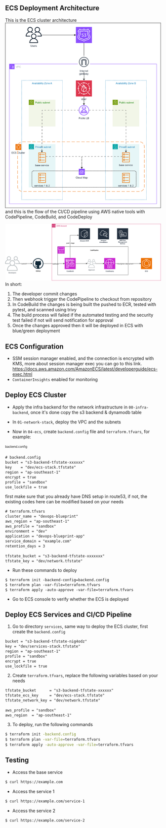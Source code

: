 ## ECS Deployment Architecture

This is the ECS cluster architecture
![Alt text](../images/ecs-cloudmap.drawio.svg?raw=true "ECS Deployment Architecture")<br>
and this is the flow of the CI/CD pipeline using AWS native tools with CodePipeline, CodeBuild, and CodeDeploy

![Alt text](../images/cicd-ecs-blue-green.drawio.svg?raw=true "ECS Deployment Architecture")<br>
In short:

1. The developer commit changes
2. Then webhook trigger the CodePipeline to checkout from repository
3. In CodeBuild the changes is being built the pushed to ECR, tested with pytest, and scanned using trivy
4. The build process will failed if the automated testing and the security test failed if not will send notification for approval
5. Once the changes approved then it will be deployed in ECS with blue/green deployment

## ECS Configuration

- SSM session manager enabled, and the connection is encrypted with KMS, more about session manager exec you can go to this link.
  https://docs.aws.amazon.com/AmazonECS/latest/developerguide/ecs-exec.html
- `ContainerInsights` enabled for monitoring

## Deploy ECS Cluster

- Apply the infra backend for the network infrastructure in `00-infra-backend`, once it's done copy the s3 backend & dynamodb table

- In `01-network-stack`, deploy the VPC and the subnets

- Now in `04-ecs`, create `backend.config` file and `terraform.tfvars`, for example:

<sub><sup>backend.config</sup></sub>

```
# backend.config
bucket = "s3-backend-tfstate-xxxxxx"
key    = "dev/ecs-stack.tfstate"
region = "ap-southeast-1"
encrypt = true
profile = "sandbox"
use_lockfile = true
```

first make sure that you already have DNS setup in route53, if not, the existing codes here can be modified based on your needs

```
# terraform.tfvars
cluster_name = "devops-blueprint"
aws_region = "ap-southeast-1"
aws_profile = "sandbox"
environment = "dev"
application = "devops-blueprint-app"
service_domain = "example.com"
retention_days = 3

tfstate_bucket = "s3-backend-tfstate-xxxxxxx"
tfstate_key = "dev/network.tfstate"

```

- Run these commands to deploy

```
$ terraform init -backend-config=backend.config
$ terraform plan -var-file=terraform.tfvars
$ terraform apply -auto-approve -var-file=terraform.tfvars
```

- Go to ECS console to verify whether the ECS is deployed

## Deploy ECS Services and CI/CD Pipeline

1. Go to directory `services`, same way to deploy the ECS cluster, first create the `backend.config`

```
bucket = "s3-backend-tfstate-nig4odz"
key = "dev/services-stack.tfstate"
region = "ap-southeast-1"
profile = "sandbox"
encrypt = true
use_lockfile = true
```

2. Create `terraform.tfvars`, replace the following variables based on your needs

```
tfstate_bucket      = "s3-backend-tfstate-xxxxxx"
tfstate_ecs_key     = "dev/ecs-stack.tfstate"
tfstate_network_key = "dev/network.tfstate"

aws_profile = "sandbox"
aws_region  = "ap-southeast-1"
```

3. To deploy, run the following commands

```bash
$ terraform init -backend.config
$ terraform plan -var-file=terraform.tfvars
$ terraform apply -auto-approve -var-file=terraform.tfvars
```

## Testing

- Access the base service

```bash
$ curl https://example.com
```

- Access the service 1

```bash
$ curl https://example.com/service-1
```

- Access the service 2

```bash
$ curl https://example.com/service-2
```
